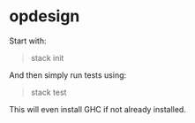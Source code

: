 # opdesign

Start with:
> stack init

And then simply run tests using:
> stack test

This will even install GHC if not already installed.
